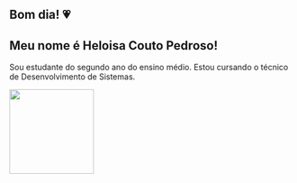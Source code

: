 ## Bom dia! 💗
## Meu nome é Heloisa Couto Pedroso!
Sou estudante do segundo ano do ensino médio.
Estou cursando o técnico de Desenvolvimento de Sistemas.

<img height="150px" src="https://cdn.jsdelivr.net/gh/devicons/devicon@latest/icons/ceylon/ceylon-plain.svg" />
          
